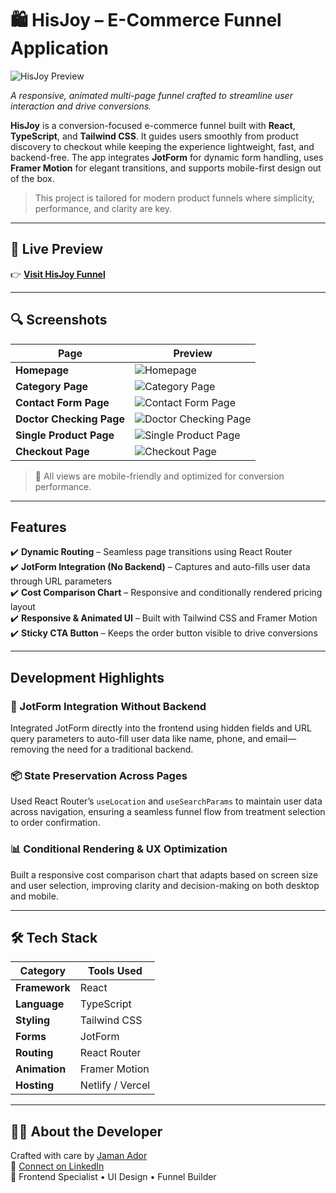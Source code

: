 # 🛍️ HisJoy – E-Commerce Funnel Application

![HisJoy Preview](./public/images/cover.png)

*A responsive, animated multi-page funnel crafted to streamline user interaction and drive conversions.*

**HisJoy** is a conversion-focused e-commerce funnel built with **React**, **TypeScript**, and **Tailwind CSS**. It guides users smoothly from product discovery to checkout while keeping the experience lightweight, fast, and backend-free. The app integrates **JotForm** for dynamic form handling, uses **Framer Motion** for elegant transitions, and supports mobile-first design out of the box.

> This project is tailored for modern product funnels where simplicity, performance, and clarity are key.

---

## 🔗 Live Preview

👉 **[Visit HisJoy Funnel](https://hisjoy.com/erectile-dysfunction-v2-ED/)**

---

## 🔍 Screenshots

| Page | Preview |
|------|---------|
| **Homepage** | ![Homepage](./public/images/homepage.png) |
| **Category Page** | ![Category Page](./public/images/categorypage.png) |
| **Contact Form Page** | ![Contact Form Page](./public/images/contactformpage.png) |
| **Doctor Checking Page** | ![Doctor Checking Page](./public/images/checkingdoctorpage.png) |
| **Single Product Page** | ![Single Product Page](./public/images/singleproductpage.png) |
| **Checkout Page** | ![Checkout Page](./public/images/checkoutpage.png) |

> 📸 All views are mobile-friendly and optimized for conversion performance.

---

## Features

✔️ **Dynamic Routing** – Seamless page transitions using React Router  
✔️ **JotForm Integration (No Backend)** – Captures and auto-fills user data through URL parameters  
✔️ **Cost Comparison Chart** – Responsive and conditionally rendered pricing layout  
✔️ **Responsive & Animated UI** – Built with Tailwind CSS and Framer Motion  
✔️ **Sticky CTA Button** – Keeps the order button visible to drive conversions

---

## Development Highlights

### 🔐 JotForm Integration Without Backend  
Integrated JotForm directly into the frontend using hidden fields and URL query parameters to auto-fill user data like name, phone, and email—removing the need for a traditional backend.

### 📦 State Preservation Across Pages  
Used React Router’s `useLocation` and `useSearchParams` to maintain user data across navigation, ensuring a seamless funnel flow from treatment selection to order confirmation.

### 📊 Conditional Rendering & UX Optimization  
Built a responsive cost comparison chart that adapts based on screen size and user selection, improving clarity and decision-making on both desktop and mobile.

---

## 🛠 Tech Stack

| Category         | Tools Used                     |
|------------------|--------------------------------|
| **Framework**    | React                          |
| **Language**     | TypeScript                     |
| **Styling**      | Tailwind CSS                   |
| **Forms**        | JotForm                        |
| **Routing**      | React Router                   |
| **Animation**    | Framer Motion                  |
| **Hosting**      | Netlify / Vercel               |

---

## 🧑‍💻 About the Developer

Crafted with care by [Jaman Ador](https://jamanador.web.app/)  
🔗 [Connect on LinkedIn](https://www.linkedin.com/in/jamanador/)  
💼 Frontend Specialist • UI Design • Funnel Builder
